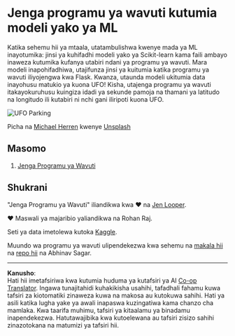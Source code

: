 <!--
CO_OP_TRANSLATOR_METADATA:
{
  "original_hash": "9836ff53cfef716ddfd70e06c5f43436",
  "translation_date": "2025-09-05T16:11:51+00:00",
  "source_file": "3-Web-App/README.md",
  "language_code": "sw"
}
-->
# Jenga programu ya wavuti kutumia modeli yako ya ML

Katika sehemu hii ya mtaala, utatambulishwa kwenye mada ya ML inayotumika: jinsi ya kuhifadhi modeli yako ya Scikit-learn kama faili ambayo inaweza kutumika kufanya utabiri ndani ya programu ya wavuti. Mara modeli inapohifadhiwa, utajifunza jinsi ya kuitumia katika programu ya wavuti iliyojengwa kwa Flask. Kwanza, utaunda modeli ukitumia data inayohusu matukio ya kuona UFO! Kisha, utajenga programu ya wavuti itakayokuruhusu kuingiza idadi ya sekunde pamoja na thamani ya latitudo na longitudo ili kutabiri ni nchi gani iliripoti kuona UFO.

![UFO Parking](../../../3-Web-App/images/ufo.jpg)

Picha na <a href="https://unsplash.com/@mdherren?utm_source=unsplash&utm_medium=referral&utm_content=creditCopyText">Michael Herren</a> kwenye <a href="https://unsplash.com/s/photos/ufo?utm_source=unsplash&utm_medium=referral&utm_content=creditCopyText">Unsplash</a>

## Masomo

1. [Jenga Programu ya Wavuti](1-Web-App/README.md)

## Shukrani

"Jenga Programu ya Wavuti" iliandikwa kwa ♥️ na [Jen Looper](https://twitter.com/jenlooper).

♥️ Maswali ya majaribio yaliandikwa na Rohan Raj.

Seti ya data imetolewa kutoka [Kaggle](https://www.kaggle.com/NUFORC/ufo-sightings).

Muundo wa programu ya wavuti ulipendekezwa kwa sehemu na [makala hii](https://towardsdatascience.com/how-to-easily-deploy-machine-learning-models-using-flask-b95af8fe34d4) na [repo hii](https://github.com/abhinavsagar/machine-learning-deployment) na Abhinav Sagar.

---

**Kanusho**:  
Hati hii imetafsiriwa kwa kutumia huduma ya kutafsiri ya AI [Co-op Translator](https://github.com/Azure/co-op-translator). Ingawa tunajitahidi kuhakikisha usahihi, tafadhali fahamu kuwa tafsiri za kiotomatiki zinaweza kuwa na makosa au kutokuwa sahihi. Hati ya asili katika lugha yake ya awali inapaswa kuzingatiwa kama chanzo cha mamlaka. Kwa taarifa muhimu, tafsiri ya kitaalamu ya binadamu inapendekezwa. Hatutawajibika kwa kutoelewana au tafsiri zisizo sahihi zinazotokana na matumizi ya tafsiri hii.
